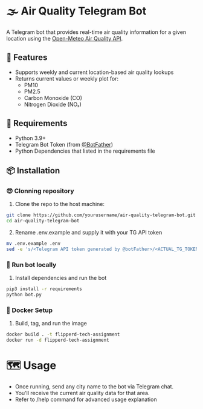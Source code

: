 # 🌫️ Air Quality Telegram Bot

A Telegram bot that provides real-time air quality information for a given location using the [Open-Meteo Air Quality API](https://open-meteo.com/en/docs/air-quality-api).

## 🚀 Features

- Supports weekly and current location-based air quality lookups
- Returns current values or weekly plot for:
  - PM10
  - PM2.5
  - Carbon Monoxide (CO)
  - Nitrogen Dioxide (NO₂)

## 🧰 Requirements

- Python 3.9+
- Telegram Bot Token (from [@BotFather](https://t.me/BotFather))
- Python Dependencies that listed in the requirements file

## 📦 Installation

### 😎 Clonning repository

1. Clone the repo to the host machine:

```bash
git clone https://github.com/yourusername/air-quality-telegram-bot.git
cd air-quality-telegram-bot
```

2. Rename .env.example and supply it with your TG API token

```bash
mv .env.example .env
sed -e 's/<Telegram API token generated by @botFather>/<ACTUAL_TG_TOKEN>/g' .env
```

### 🔧 Run bot locally

1. Install dependencies and run the bot

```bash
pip3 install -r requirements
python bot.py
```

### 🐳 Docker Setup

1. Build, tag, and run the image

```bash
docker build . -t flipperd-tech-assignment
docker run -d flipperd-tech-assignment
```

# 🗺 Usage
- Once running, send any city name to the bot via Telegram chat.
- You'll receive the current air quality data for that area.
- Refer to /help command for advanced usage explanation